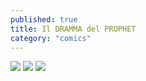 ```yaml
---
published: true
title: Il DRAMMA del PROPHET
category: "comics"
---
```

![]({{site.baseurl}}/assets/2019-09-29-il-dramma-del-prophet-1.png)
![]({{site.baseurl}}/assets/2019-09-29-il-dramma-del-prophet-2.png)
![]({{site.baseurl}}/assets/2019-09-29-il-dramma-del-prophet-3.png)
